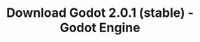 ---
# Generated by /scripts/js/download_archive_generator !!! do not edit by hand !!!
title: 'Download Godot 2.0.1 (stable) - Godot Engine'
type: 'download/archive'
name: '2.0.1'
flavor: 'stable'
release_date: '2016-03-07T03:00:00-00:00'
release_notes: '/article/updates-on-the-release-cycle-and-godot-2-0-1/'
links:
  linux.64:
    name: 'linux.64'
    title: 'Linux'
    caption: 'Standard (x86_64)'
    tags:
      - '64 bit'
    hosts:
      github_builds:
        regular: 'https://github.com/godotengine/godot-builds/releases/download/2.0.1-stable/Godot_v2.0.1_stable_x11.64.zip'
        mono: '#'
      github:
        regular: 'https://github.com/godotengine/godot/releases/download/2.0.1-stable/Godot_v2.0.1_stable_x11.64.zip'
        mono: '#'
  macos.universal:
    name: 'macos.universal'
    title: 'macOS'
    caption: 'Universal (x86_64 + Apple Silicon)'
    tags:
      - 'Intel/Apple Silicon'
      - '64 bit'
    hosts:
      github_builds:
        regular: 'https://github.com/godotengine/godot-builds/releases/download/2.0.1-stable/Godot_v2.0.1_stable_osx.fat.zip'
        mono: '#'
      github:
        regular: 'https://github.com/godotengine/godot/releases/download/2.0.1-stable/Godot_v2.0.1_stable_osx.fat.zip'
        mono: '#'
  windows.64:
    name: 'windows.64'
    title: 'Windows'
    caption: 'Standard (x86_64)'
    tags:
      - '64 bit'
    hosts:
      github_builds:
        regular: 'https://github.com/godotengine/godot-builds/releases/download/2.0.1-stable/Godot_v2.0.1_stable_win64.exe.zip'
        mono: '#'
      github:
        regular: 'https://github.com/godotengine/godot/releases/download/2.0.1-stable/Godot_v2.0.1_stable_win64.exe.zip'
        mono: '#'
  linux_server.64:
    name: 'linux_server.64'
    title: 'Linux Server'
    caption: 'Standard (x86_64)'
    tags:
      - '64 bit'
    hosts:
      github_builds:
        regular: 'https://github.com/godotengine/godot-builds/releases/download/2.0.1-stable/Godot_v2.0.1_stable_linux_server.64.zip'
        mono: '#'
      github:
        regular: 'https://github.com/godotengine/godot/releases/download/2.0.1-stable/Godot_v2.0.1_stable_linux_server.64.zip'
        mono: '#'
  linux.32:
    name: 'linux.32'
    title: 'Linux'
    caption: 'Standard (x86)'
    tags:
      - '32 bit'
    hosts:
      github_builds:
        regular: 'https://github.com/godotengine/godot-builds/releases/download/2.0.1-stable/Godot_v2.0.1_stable_x11.32.zip'
        mono: '#'
      github:
        regular: 'https://github.com/godotengine/godot/releases/download/2.0.1-stable/Godot_v2.0.1_stable_x11.32.zip'
        mono: '#'
  windows.32:
    name: 'windows.32'
    title: 'Windows'
    caption: 'Standard (x86)'
    tags:
      - '32 bit'
    hosts:
      github_builds:
        regular: 'https://github.com/godotengine/godot-builds/releases/download/2.0.1-stable/Godot_v2.0.1_stable_win32.exe.zip'
        mono: '#'
      github:
        regular: 'https://github.com/godotengine/godot/releases/download/2.0.1-stable/Godot_v2.0.1_stable_win32.exe.zip'
        mono: '#'
  templates:
    name: 'templates'
    title: 'Export templates'
    caption: ''
    tags:
      - 'Used to export your games to all supported platforms'
    hosts:
      github_builds:
        regular: 'https://github.com/godotengine/godot-builds/releases/download/2.0.1-stable/Godot_v2.0.1_stable_export_templates.tpz'
        mono: '#'
      github:
        regular: 'https://github.com/godotengine/godot/releases/download/2.0.1-stable/Godot_v2.0.1_stable_export_templates.tpz'
        mono: '#'
primaryPlatforms:
  - 'linux.64'
  - 'macos.universal'
  - 'windows.64'
  - 'linux_server.64'
  - 'templates'
---